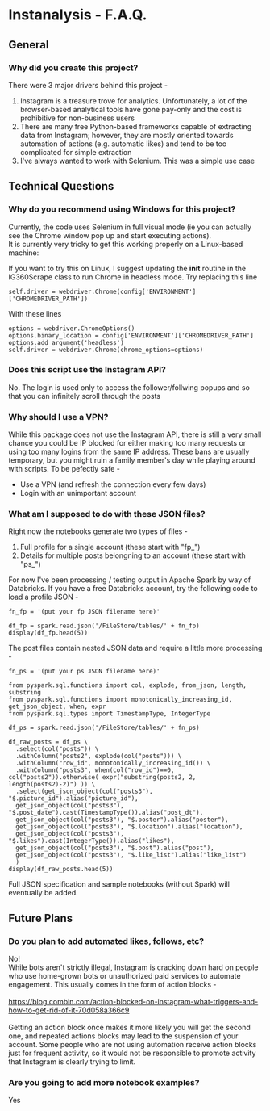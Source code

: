 # Instanalysis - F.A.Q.

## General

### Why did you create this project?
There were 3 major drivers behind this project -
<ol>
<li>Instagram is a treasure trove for analytics.  Unfortunately, a lot of the browser-based analytical tools have gone pay-only and the cost is prohibitive for non-business users</li>
<li>There are many free Python-based frameworks capable of extracting data from Instagram; however, they are mostly oriented towards automation of actions (e.g. automatic likes) and tend to be too complicated for simple extraction</li>
<li>I've always wanted to work with Selenium.  This was a simple use case</li>
</ol>

## Technical Questions

### Why do you recommend using Windows for this project?
Currently, the code uses Selenium in full visual mode (ie you can actually see the Chrome window pop up and start executing actions).  
It is currently very tricky to get this working properly on a Linux-based machine:

If you want to try this on Linux, I suggest updating the __init__ routine in the IG360Scrape class to run Chrome in headless mode.
Try replacing this line
```
self.driver = webdriver.Chrome(config['ENVIRONMENT']['CHROMEDRIVER_PATH'])
```
With these lines
```
options = webdriver.ChromeOptions()
options.binary_location = config['ENVIRONMENT']['CHROMEDRIVER_PATH']
options.add_argument('headless')
self.driver = webdriver.Chrome(chrome_options=options)
```

### Does this script use the Instagram API?
No.  The login is used only to access the follower/follwing popups and so that you can infinitely scroll through the posts

### Why should I use a VPN?
While this package does not use the Instagram API, there is still a very small chance you could be IP blocked for either making too many requests or using too many logins from the same IP address.  These bans are usually temporary, but you might ruin a family member's day while playing around with scripts.
To be pefectly safe -
<ul>
<li>Use a VPN (and refresh the connection every few days)</li>
<li>Login with an unimportant account</li>
</ul>

### What am I supposed to do with these JSON files?
Right now the notebooks generate two types of files -
<ol>
<li>Full profile for a single account (these start with "fp_")</li>
<li>Details for multiple posts belongning to an account (these start with "ps_")</li>
</ol>

For now I've been processing / testing output in Apache Spark by way of Databricks.  If you have a free Databricks account, try the following code to load a profile JSON - <br>

```
fn_fp = '(put your fp JSON filename here)'

df_fp = spark.read.json('/FileStore/tables/' + fn_fp)
display(df_fp.head(5))
```
The post files contain nested JSON data and require a little more processing -

```
fn_ps = '(put your ps JSON filename here)'

from pyspark.sql.functions import col, explode, from_json, length, substring
from pyspark.sql.functions import monotonically_increasing_id, get_json_object, when, expr
from pyspark.sql.types import TimestampType, IntegerType

df_ps = spark.read.json('/FileStore/tables/' + fn_ps)

df_raw_posts = df_ps \
  .select(col("posts")) \
  .withColumn("posts2", explode(col("posts"))) \
  .withColumn("row_id", monotonically_increasing_id()) \
  .withColumn("posts3", when(col("row_id")==0, col("posts2")).otherwise( expr("substring(posts2, 2, length(posts2)-2)") )) \
  .select(get_json_object(col("posts3"), "$.picture_id").alias("picture_id"),
  get_json_object(col("posts3"), "$.post_date").cast(TimestampType()).alias("post_dt"),
  get_json_object(col("posts3"), "$.poster").alias("poster"),
  get_json_object(col("posts3"), "$.location").alias("location"),
  get_json_object(col("posts3"), "$.likes").cast(IntegerType()).alias("likes"),
  get_json_object(col("posts3"), "$.post").alias("post"),
  get_json_object(col("posts3"), "$.like_list").alias("like_list")
  )
display(df_raw_posts.head(5))
```
Full JSON specification and sample notebooks (without Spark) will eventually be added.

## Future Plans

### Do you plan to add automated likes, follows, etc?
No!<br>
While bots aren't strictly illegal, Instagram is cracking down hard on people who use home-grown bots or unauthorized paid services to automate engagement.  This usually comes in the form of action blocks -<br><br>
https://blog.combin.com/action-blocked-on-instagram-what-triggers-and-how-to-get-rid-of-it-70d058a366c9 <br><br>
Getting an action block once makes it more likely you will get the second one, and repeated actions blocks may lead to the suspension of your account.  Some people who are not using automation receive action blocks 
just for frequent activity, so it would not be responsible to promote activity that Instagram is clearly trying to limit.

### Are you going to add more notebook examples?
Yes


